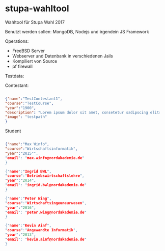 # stupa-wahltool
Wahltool für Stupa Wahl 2017

Benutzt werden sollen: MongoDB, Nodejs und irgendein JS Framework

Operations:
* FreeBSD Server
* Webserver und Datenbank in verschiedenen Jails
* Kompiliert von Source
* pf firewall

Testdata:

Contestant:
```json

{"name":"TestContestant1",
"course":"TestCourse",
"year":"1900",
"description": "Lorem ipsum dolor sit amet, consetetur sadipscing elitr, sed diam nonumy eirmod tempor invidunt ut labore et dolore magna aliquyam erat, sed diam voluptua. At vero eos et accusam et justo duo dolores et ea rebum. Stet clita kasd gubergren, no sea takimata sanctus est Lorem ipsum dolor sit amet. Lorem ipsum dolor sit amet, consetetur sadipscing elitr, sed diam nonumy eirmod tempor invidunt ut labore et dolore magna aliquyam erat, sed diam voluptua. At vero eos et accusam et justo duo dolores et ea rebum. Stet clita kasd gubergren, no sea takimata sanctus est Lorem ipsum dolor sit amet. Lorem ipsum dolor sit amet, consetetur sadipscing elitr, sed diam nonumy eirmod tempor invidunt ut labore et dolore magna aliquyam erat, sed diam voluptua. At vero eos et accusam et justo duo dolores et ea rebum. Stet clita kasd gubergren, no sea takimata sanctus est Lorem ipsum dolor sit amet.",
"image": "testpath"
}
```

Student
```json

{"name":"Max Winfo",
"course":"Wirtschaftsinformatik",
"year":"2015"",
"email": "max.winfo@nordakademie.de"
}

{"name":"Ingrid BWL",
"course":"Betriebswirtschaftslehre",
"year":"2014",
"email": "ingrid.bwl@nordakademie.de"
}

{"name":"Peter Wing",
"course":"Wirtschaftsingeuneurwesen",
"year":"2016",
"email": "peter.wing@nordakademie.de"
}

{"name":"Kevin Ainf",
"course":"Angewandte Informatik",
"year":"2013",
"email": "kevin.ainf@nordakademie.de"
}
```